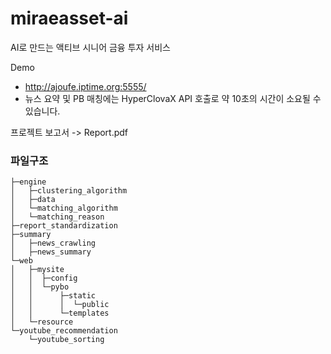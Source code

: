 # miraeasset-ai
AI로 만드는 액티브 시니어 금융 투자 서비스

Demo
- http://ajoufe.iptime.org:5555/
- 뉴스 요약 및 PB 매칭에는 HyperClovaX API 호출로 약 10초의 시간이 소요될 수 있습니다.

프로젝트 보고서 -> Report.pdf

### 파일구조

<!-- prettier-ignore-start -->
```
├─engine
│   ├─clustering_algorithm
│   ├─data
│   └─matching_algorithm
│   └─matching_reason
├─report_standardization
├─summary
│   ├─news_crawling
│   ├─news_summary
└─web
│   ├─mysite
│   │  ├─config
│   │  └─pybo
│   │      ├─static
│   │      │  └─public
│   │      └─templates
│   └─resource
└─youtube_recommendation
    └─youtube_sorting
```
<!-- prettier-ignore-end -->
